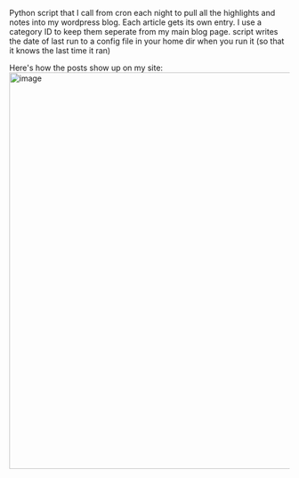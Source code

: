 Python script that I call from cron each night to pull all the highlights and notes into my wordpress blog. Each article gets its own entry.
I use a category ID to keep them seperate from my main blog page.
script writes the date of last run to a config file in your home dir when you run it (so that it knows the last time it ran)

Here's how the posts show up on my site:
<img width="714" alt="image" src="https://github.com/sjimwillis/readwise-to-wordpress/assets/48451034/e23689bd-0483-417e-a019-54f9b0a95049">

